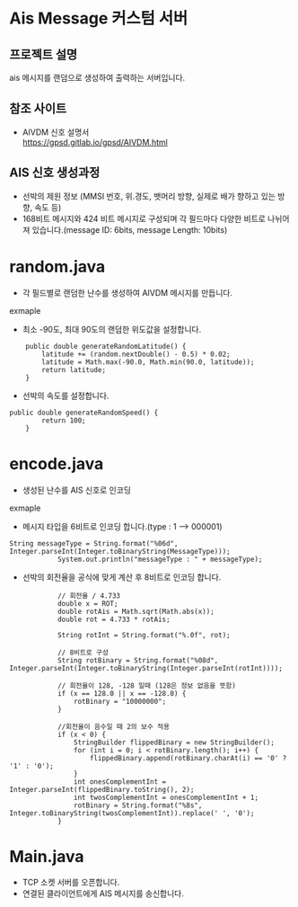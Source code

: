 # Ais Message 커스텀 서버


## 프로젝트 설명
ais 메시지를 랜덤으로 생성하여 출력하는 서버입니다.

## 참조 사이트
- AIVDM 신호 설명서    
https://gpsd.gitlab.io/gpsd/AIVDM.html


## AIS 신호 생성과정
- 선박의 제원 정보 (MMSI 번호, 위.경도, 뱃머리 방향, 실제로 배가 향하고 있는 방향, 속도 등)
- 168비트 메시지와 424 비트 메시지로 구성되며 각 필드마다 다양한 비트로 나뉘어져 있습니다.(message ID: 6bits, message Length: 10bits)


# random.java
- 각 필드별로 랜덤한 난수를 생성하여 AIVDM 메시지를 만듭니다.


exmaple
- 최소 -90도, 최대 90도의 랜덤한 위도값을 설정합니다.
```
    public double generateRandomLatitude() {
        latitude += (random.nextDouble() - 0.5) * 0.02;
        latitude = Math.max(-90.0, Math.min(90.0, latitude));
        return latitude;
    }
```

- 선박의 속도를 설정합니다.
```
public double generateRandomSpeed() {
        return 100;
    }
```


# encode.java
- 생성된 난수를 AIS 신호로 인코딩
  

exmaple
- 메시지 타입을 6비트로 인코딩 합니다.(type : 1 --> 000001)
```
String messageType = String.format("%06d", Integer.parseInt(Integer.toBinaryString(MessageType)));
            System.out.println("messageType : " + messageType);  
```


- 선박의 회전율을 공식에 맞게 계산 후 8비트로 인코딩 합니다.
```
            // 회전율 / 4.733
            double x = ROT;
            double rotAis = Math.sqrt(Math.abs(x));
            double rot = 4.733 * rotAis;

            String rotInt = String.format("%.0f", rot);

            // 8비트로 구성
            String rotBinary = String.format("%08d", Integer.parseInt(Integer.toBinaryString(Integer.parseInt(rotInt))));

            // 회전율이 128, -128 일때 (128은 정보 없음을 뜻함)
            if (x == 128.0 || x == -128.0) {
                rotBinary = "10000000"; 
            }

            //회전율이 음수일 때 2의 보수 적용
            if (x < 0) {
                StringBuilder flippedBinary = new StringBuilder();
                for (int i = 0; i < rotBinary.length(); i++) {
                    flippedBinary.append(rotBinary.charAt(i) == '0' ? '1' : '0');
                }
                int onesComplementInt = Integer.parseInt(flippedBinary.toString(), 2);
                int twosComplementInt = onesComplementInt + 1;
                rotBinary = String.format("%8s", Integer.toBinaryString(twosComplementInt)).replace(' ', '0');
            }
```



# Main.java
- TCP 소켓 서버를 오픈합니다.
- 연결된 클라이언트에게 AIS 메시지를 송신합니다.
